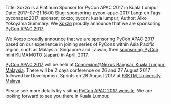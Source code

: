Title: Xoxzo is a Platinum Sponsor for PyCon APAC 2017 in Kuala Lumpur
Date: 2017-07-21 16:00
Slug: sponsoring-pycon-apac-2017
Lang: en
Tags: pyconapac2017; sponsor; xoxzo; pycon; kuala lumpur;
Author: Aiko Yokoyama
Summary: We [Xoxzo](https://info.xoxzo.com/en/) proudly announce that we are sponsoring [PyCon APAC 2017](https://pycon.my/2017/07/17/announcing-xoxzo-as-our-platinum-sponsor/).

We [Xoxzo](https://info.xoxzo.com/en/) proudly announce that we are
[sponsoring](https://pycon.my/2017/07/17/announcing-xoxzo-as-our-platinum-sponsor/)
[PyCon APAC 2017](https://pycon.my/) based on our experience in joining series of
PyCons within Asia Pacific region, such as Malaysia, Singapore and Taiwan, then
[sponsoring PyCon mini KUMAMOTO (Japan)](https://blog.xoxzo.com/2017/02/01/pycon-kumamoto-2017/) in April, 2017.

[PyCon APAC 2017](https://pycon.my/) will be held at 
[Connexion@Nexus Bangsar, Kuala Lumpur, Malaysia](http://www.bangsarsouth.com/uoa-property/connexion/).
There will be 2 days conference on 26 and 27 August 2017 followed by
Development Sprints on 28 August 2017 at [FSKTM, University Malaya](http://www.fsktm.um.edu.my/).

Please see more details by visiting [PyCon APAC 2017 website](https://pycon.my/).
We are looking forward to see you there in Kuala Lumpur.

